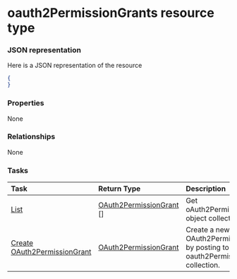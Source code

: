 # oauth2PermissionGrants resource type



### JSON representation

Here is a JSON representation of the resource

<!-- {
  "blockType": "resource",
  "optionalProperties": [

  ],
  "@odata.type": "microsoft.graph.oauth2permissiongrants"
}-->

```json
{
}

```
### Properties
None

### Relationships
None


### Tasks

| Task		   | Return Type	|Description|
|:---------------|:--------|:----------|
|[List](../api/oauth2permissiongrant_list.md) | [OAuth2PermissionGrant](oauth2permissiongrant.md) [] |Get oAuth2PermissionGrant object collection. |
|[Create OAuth2PermissionGrant](../api/oauth2permissiongrant_post_oauth2permissiongrants.md) |[OAuth2PermissionGrant](oauth2permissiongrant.md)| Create a new OAuth2PermissionGrant by posting to the oauth2PermissionGrants collection.|

<!-- uuid: a61abcf7-c96b-4165-9580-35c66ba69fb0
2015-10-19 08:46:47 UTC -->
<!-- {
  "type": "#page.annotation",
  "description": "oauth2PermissionGrants resource",
  "keywords": "",
  "section": "documentation",
  "tocPath": ""
}-->